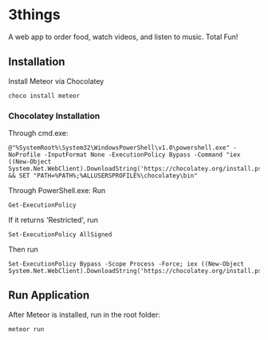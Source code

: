# 3things
A web app to order food, watch videos, and listen to music. Total Fun!

## Installation
Install Meteor via Chocolatey
```
choco install meteor
```

### Chocolatey Installation
Through cmd.exe:
```
@"%SystemRoot%\System32\WindowsPowerShell\v1.0\powershell.exe" -NoProfile -InputFormat None -ExecutionPolicy Bypass -Command "iex ((New-Object System.Net.WebClient).DownloadString('https://chocolatey.org/install.ps1'))" && SET "PATH=%PATH%;%ALLUSERSPROFILE%\chocolatey\bin"
```

Through PowerShell.exe:
Run
```
Get-ExecutionPolicy
```
If it returns 'Restricted', run
```
Set-ExecutionPolicy AllSigned
```
Then run
```
Set-ExecutionPolicy Bypass -Scope Process -Force; iex ((New-Object System.Net.WebClient).DownloadString('https://chocolatey.org/install.ps1'))
```

## Run Application
After Meteor is installed, run in the root folder:
```
meteor run
```
